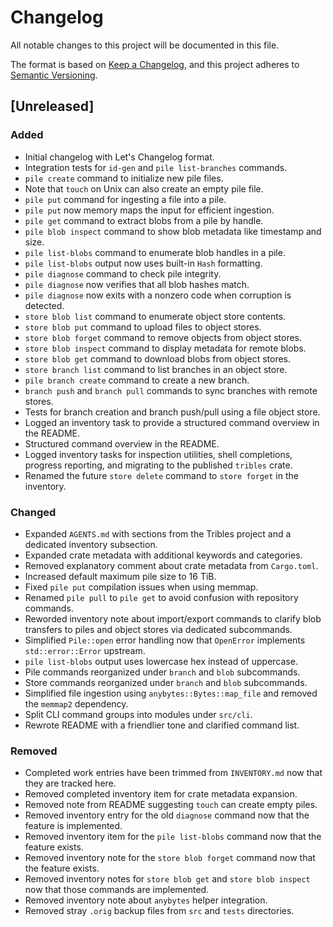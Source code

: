 # Changelog

All notable changes to this project will be documented in this file.

The format is based on [Keep a Changelog](https://keepachangelog.com/en/1.0.0/), and this project adheres to [Semantic Versioning](https://semver.org/spec/v2.0.0.html).

## [Unreleased]
### Added
- Initial changelog with Let's Changelog format.
- Integration tests for `id-gen` and `pile list-branches` commands.
- `pile create` command to initialize new pile files.
- Note that `touch` on Unix can also create an empty pile file.
- `pile put` command for ingesting a file into a pile.
- `pile put` now memory maps the input for efficient ingestion.
- `pile get` command to extract blobs from a pile by handle.
- `pile blob inspect` command to show blob metadata like timestamp and size.
- `pile list-blobs` command to enumerate blob handles in a pile.
- `pile list-blobs` output now uses built-in `Hash` formatting.
- `pile diagnose` command to check pile integrity.
- `pile diagnose` now verifies that all blob hashes match.
- `pile diagnose` now exits with a nonzero code when corruption is detected.
- `store blob list` command to enumerate object store contents.
- `store blob put` command to upload files to object stores.
- `store blob forget` command to remove objects from object stores.
- `store blob inspect` command to display metadata for remote blobs.
- `store blob get` command to download blobs from object stores.
- `store branch list` command to list branches in an object store.
- `pile branch create` command to create a new branch.
- `branch push` and `branch pull` commands to sync branches with remote stores.
- Tests for branch creation and branch push/pull using a file object store.
- Logged an inventory task to provide a structured command overview in the README.
- Structured command overview in the README.
- Logged inventory tasks for inspection utilities, shell completions, progress reporting, and migrating to the published `tribles` crate.
- Renamed the future `store delete` command to `store forget` in the inventory.
### Changed
- Expanded `AGENTS.md` with sections from the Tribles project and a dedicated
  inventory subsection.
- Expanded crate metadata with additional keywords and categories.
- Removed explanatory comment about crate metadata from `Cargo.toml`.
- Increased default maximum pile size to 16 TiB.
- Fixed `pile put` compilation issues when using memmap.
- Renamed `pile pull` to `pile get` to avoid confusion with repository commands.
- Reworded inventory note about import/export commands to clarify blob
  transfers to piles and object stores via dedicated subcommands.
- Simplified `Pile::open` error handling now that `OpenError` implements
  `std::error::Error` upstream.
- `pile list-blobs` output uses lowercase hex instead of uppercase.
- Pile commands reorganized under `branch` and `blob` subcommands.
- Store commands reorganized under `branch` and `blob` subcommands.
- Simplified file ingestion using `anybytes::Bytes::map_file` and removed
  the `memmap2` dependency.
- Split CLI command groups into modules under `src/cli`.
- Rewrote README with a friendlier tone and clarified command list.
### Removed
- Completed work entries have been trimmed from `INVENTORY.md` now that they are
  tracked here.
- Removed completed inventory item for crate metadata expansion.
- Removed note from README suggesting `touch` can create empty piles.
- Removed inventory entry for the old `diagnose` command now that the feature is
  implemented.
- Removed inventory item for the `pile list-blobs` command now that the feature
  exists.
- Removed inventory note for the `store blob forget` command now that the feature
  exists.
- Removed inventory notes for `store blob get` and `store blob inspect` now that those commands are implemented.
- Removed inventory note about `anybytes` helper integration.
- Removed stray `.orig` backup files from `src` and `tests` directories.
